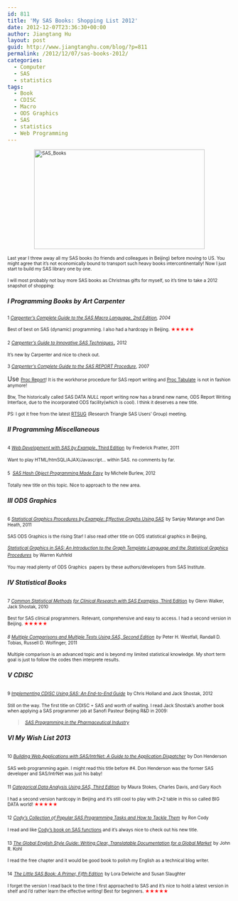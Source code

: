 ```yaml
---
id: 811
title: 'My SAS Books: Shopping List 2012'
date: 2012-12-07T23:36:30+00:00
author: Jiangtang Hu
layout: post
guid: http://www.jiangtanghu.com/blog/?p=811
permalink: /2012/12/07/sas-books-2012/
categories:
  - Computer
  - SAS
  - statistics
tags:
  - Book
  - CDISC
  - Macro
  - ODS Graphics
  - SAS
  - statistics
  - Web Programming
---
```

<font size="1"><a href="http://www.jiangtanghu.com/blog/wp-content/uploads/2012/12/SAS_Books.jpg"><img style="background-image: none; border-right-width: 0px; margin: 3px auto 5px; padding-left: 0px; padding-right: 0px; display: block; float: none; border-top-width: 0px; border-bottom-width: 0px; border-left-width: 0px; padding-top: 0px" title="SAS_Books" border="0" alt="SAS_Books" src="http://www.jiangtanghu.com/blog/wp-content/uploads/2012/12/SAS_Books_thumb.jpg" width="384" height="224" /></a></font>

<font size="1">Last year I threw away all my SAS books (to friends and colleagues in Beijing) before moving to US. You might agree that it’s not economically bound to transport such heavy books intercontinentally! Now I just start to build my SAS library one by one. </font>

<font size="1">I will most probably not buy more SAS books as Christmas gifts for myself, so it’s time to take a 2012 snapshot of shopping:</font>

##### I Programming Books by Art Carpenter 

<font size="1">1 <em><a href="http://www.amazon.com/gp/product/1590473841/ref=wms_ohs_product" target="_blank">Carpenter&#8217;s Complete Guide to the SAS Macro Language, 2nd Edition</a>, 2004</em></font>

<font size="1">Best of best on SAS (dynamic) programming. I also had a hardcopy in Beijing. <font color="#ff0000">★★★★★</font></font>

<font size="1">2<em>&#160;</em></font><a href="http://www.amazon.com/gp/product/1607649918/ref=wms_ohs_product" target="_blank"><em><font size="1">Carpenter&#8217;s Guide to Innovative SAS Techniques</font></em></a>, <font size="1">2012</font>

<font size="1">It’s new by Carpenter and nice to check out. </font>

<font size="1">3 </font>[<font size="1"><em>Carpenter&#8217;s Complete Guide to the SAS REPORT Procedure</em></font>](https://support.sas.com/pubscat/bookdetails.jsp?catid=1&pc=60966)<font size="1">, 2007</font> 

Use <a href="http://support.sas.com/documentation/cdl/en/proc/65145/HTML/default/viewer.htm#p0bqogcics9o4xn17yvt2qjbgdpi.htm" target="_blank"><font size="1">Proc Report</font></a><font size="1">! It is the workhorse procedure for SAS report writing and </font><a href="http://support.sas.com/documentation/cdl/en/proc/65145/HTML/default/viewer.htm#n00yutbvvckjwrn1ldg5xkvjy1pu.htm" target="_blank"><font size="1">Proc Tabulate</font></a> <font size="1">is not in fashion anymore!</font> 

<font size="1">Btw, The historically called SAS DATA _NULL_ report writing now has a brand new name, ODS Report Writing Interface, due to the incorporated ODS facility(which is cool). I think it deserves a new title.</font>

<font size="1"><font size="1">PS: I got it free from the latest </font><a href="http://www.rtsug.org/" target="_blank"><font size="1">RTSUG</font></a><font size="1"> (Research Triangle SAS Users&#8217; Group) meeting. </font></font>

##### II Programming Miscellaneous

<font size="1">4 </font>[<font size="1"><em>Web Development with SAS by Example</em>, Third Edition</font>](https://support.sas.com/pubscat/bookdetails.jsp?catid=1&pc=62255) <font size="1">by Frederick Pratter, 2011</font>

<font size="1">Want to play HTML/htmSQL/AJAX/Javascript… within SAS. no comments by far.</font>

<font size="1">5&#160; </font>[<font size="1"><em>SAS Hash Object Programming Made Easy</em></font>](https://support.sas.com/pubscat/bookdetails.jsp?catid=1&pc=62230) <font size="1">by Michele Burlew, 2012</font>

<font size="1">Totally new title on this topic. Nice to approach to the new area.</font>

##### III ODS Graphics

<font size="1">6 </font>[<font size="1"><em>Statistical Graphics Procedures by Example: Effective Graphs Using SAS</em></font>](https://support.sas.com/pubscat/bookdetails.jsp?catid=1&pc=63855) <font size="1">by Sanjay Matange and Dan Heath, 2011</font>

<font size="1">SAS ODS Graphics is the rising Star! I also read other title on ODS statistical graphics in Beijing, </font>

[<font size="1"><em>Statistical Graphics in SAS: An Introduction to the Graph Template Language and the Statistical Graphics Procedures</em></font>](https://support.sas.com/pubscat/bookdetails.jsp?catid=1&pc=63120) <font size="1">by Warren Kuhfeld</font>

<font size="1">You may read plenty of ODS Graphics&#160; papers by these authors/developers from SAS Institute.</font>

##### IV Statistical Books

<font size="1">7 </font><a href="http://www.amazon.com/gp/product/160764228X/ref=wms_ohs_product" target="_blank"><font size="1"><em>Common Statistical Methods for Clinical Research with SAS Examples</em>, Third Edition</font></a> <font size="1">by Glenn Walker, Jack Shostak, 2010</font>

<font size="1">Best for SAS clinical programmers. Relevant, comprehensive and easy to access. I had a second version in Beijing. <font color="#ff0000">★★★★★</font></font>

_<font size="1">8 </font><a href="http://www.amazon.com/gp/product/1607647834/ref=wms_ohs_product" target="_blank"><font size="1">Multiple Comparisons and Multiple Tests Using SAS, Second Edition</font></a> <font size="1">by </font>_<font size="1">Peter H. Westfall, Randall D. Tobias, Russell D. Wolfinger, 2011</font>

<font size="1">Multiple comparison is an advanced topic and is beyond my limited statistical knowledge. My short term goal is just to follow the codes then interprete results.</font>

##### V CDISC

<font size="1">9 </font>[<font size="1"><em>Implementing CDISC Using SAS: An End-to-End Guide</em></font>](https://support.sas.com/pubscat/bookdetails.jsp?catid=1&pc=64409) <font size="1">by Chris Holland and Jack Shostak, 2012</font>

<font size="1">Still on the way. The first title on CDISC + SAS and worth of waiting. I read Jack Shostak’s another book when applying a SAS programmer job at Sanofi Pasteur Beijing R&D in 2009:</font>

> [<font size="1"><em>SAS Programming in the Pharmaceutical Industry</em></font>](https://support.sas.com/pubscat/bookdetails.jsp?pc=59827)

##### VI My Wish List 2013

<font size="1">10 </font>[<font size="1"><em>Building Web Applications with SAS/IntrNet: A Guide to the Application Dispatcher</em></font>](https://support.sas.com/pubscat/bookdetails.jsp?catid=1&pc=60282) <font size="1">by Don Henderson</font>

<font size="1">SAS web programming again. I might read this title before #4. Don Henderson was the former SAS developer and SAS/IntrNet was just his baby!</font>

<font size="1">11 </font>[<font size="1"><em>Categorical Data Analysis Using SAS, Third Edition</em></font>](https://support.sas.com/pubscat/bookdetails.jsp?catid=1&pc=63460) <font size="1">by Maura Stokes, Charles Davis, and Gary Koch</font>

<font size="1">I had a second version hardcopy in Beijing and it’s still cool to play with 2*2 table in this so called BIG DATA world! <font color="#ff0000">★★★★★</font></font>

<font size="1">12 </font>[<font size="1"><em>Cody&#8217;s Collection of Popular SAS Programming Tasks and How to Tackle Them</em></font>](https://support.sas.com/pubscat/bookdetails.jsp?catid=1&pc=65193) <font size="1">by Ron Cody</font>

<font size="1">I read and like <a href="https://support.sas.com/pubscat/bookdetails.jsp?pc=62857" target="_blank">Cody’s book on SAS functions</a> and it’s always nice to check out his new title.</font>

<font size="1">13 </font>[<font size="1"><em>The Global English Style Guide: Writing Clear, Translatable Documentation for a Global Market</em></font>](https://support.sas.com/pubscat/bookdetails.jsp?catid=1&pc=60751) <font size="1">by John R. Kohl</font>

<font size="1">I read the free chapter and it would be good book to polish my English as a technical blog writer.</font>

<font size="1">14</font> [<font size="1"><em>The Little SAS Book: A Primer, Fifth Edition</em></font>](https://support.sas.com/pubscat/bookdetails.jsp?catid=1&pc=65423) <font size="1">by Lora Delwiche and Susan Slaughter</font>

<font size="1">I forget the version I read back to the time I first approached to SAS and it’s nice to hold a latest version in shelf and I’d rather learn the effective writing! Best for beginners. <font color="#ff0000">★★★★★</font></font>